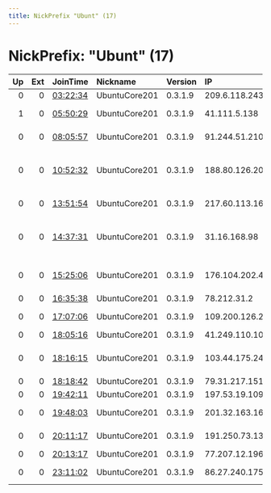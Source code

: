 ```yaml
---
title: NickPrefix "Ubunt" (17)
---
```


# NickPrefix: "Ubunt" (17)

|   Up |   Ext | JoinTime                                                                                   | Nickname      | Version   | IP              | AS                                       | CC   |   ORp |   Dirp | OS    | Contact   |   eFamMembers |
|-----:|------:|:-------------------------------------------------------------------------------------------|:--------------|:----------|:----------------|:-----------------------------------------|:-----|------:|-------:|:------|:----------|--------------:|
|    0 |     0 | [03:22:34](https://atlas.torproject.org/#details/A74B460411E3E159CF5C8F69167E56FDF2E547DA) | UbuntuCore201 | 0.3.1.9   | 209.6.118.243   | RCN                                      | us   | 35535 |      0 | Linux | None      |             1 |
|    1 |     0 | [05:50:29](https://atlas.torproject.org/#details/3C30E661F19DAB2D2B9AEC0452D36DD5C8012AA6) | UbuntuCore201 | 0.3.1.9   | 41.111.5.138    | Telecom Algeria                          | dz   | 42839 |      0 | Linux | None      |             1 |
|    0 |     0 | [08:05:57](https://atlas.torproject.org/#details/BDA83B8F054C269EB28BA477DC12D363F5A96B58) | UbuntuCore201 | 0.3.1.9   | 91.244.51.210   | LLC McLaut-Invest                        | ua   | 45789 |      0 | Linux | None      |             1 |
|    0 |     0 | [10:52:32](https://atlas.torproject.org/#details/B56BCA7177A6CF65B4BF62E024B36DB38DBE73F5) | UbuntuCore201 | 0.3.1.9   | 188.80.126.200  | Servicos De Comunicacoes E Multimedia S. | pt   | 36089 |      0 | Linux | None      |             1 |
|    0 |     0 | [13:51:54](https://atlas.torproject.org/#details/5055A12D093A99DAA943162F81F740D3417F8A2C) | UbuntuCore201 | 0.3.1.9   | 217.60.113.161  | Aria Shatel Company Ltd                  | ir   | 40903 |      0 | Linux | None      |             1 |
|    0 |     0 | [14:37:31](https://atlas.torproject.org/#details/A0EC9491DFC235FFCBDD92931FDD3318CFE21FA4) | UbuntuCore201 | 0.3.1.9   | 31.16.168.98    | Vodafone Kabel Deutschland GmbH          | de   | 36839 |      0 | Linux | None      |             1 |
|    0 |     0 | [15:25:06](https://atlas.torproject.org/#details/E026516F1145F900CD920C18588461D23CACC1E5) | UbuntuCore201 | 0.3.1.9   | 176.104.202.41  | JSC ER-Telecom Holding                   | ru   | 36807 |      0 | Linux | None      |             1 |
|    0 |     0 | [16:35:38](https://atlas.torproject.org/#details/A66A9D85333571C6FF9E64FD86DB5FBB312403FB) | UbuntuCore201 | 0.3.1.9   | 78.212.31.2     | Free SAS                                 | fr   | 33340 |      0 | Linux | None      |             1 |
|    0 |     0 | [17:07:06](https://atlas.torproject.org/#details/9633DC86DC12FB2A1FB3317216A5CA2DD2D5A8DA) | UbuntuCore201 | 0.3.1.9   | 109.200.126.214 | UGMK-Telecom LLC                         | ru   | 41517 |      0 | Linux | None      |             1 |
|    0 |     0 | [18:05:16](https://atlas.torproject.org/#details/0A8F52BE4A8BD80BF72C83FAA5A372227EAB1649) | UbuntuCore201 | 0.3.1.9   | 41.249.110.108  | MT-MPLS                                  | ma   | 34297 |      0 | Linux | None      |             1 |
|    0 |     0 | [18:16:15](https://atlas.torproject.org/#details/E683D5BB85E7EF2231720C4BB281DB1B4D5B60FE) | UbuntuCore201 | 0.3.1.9   | 103.44.175.243  | WISH NET PRIVATE LIMITED                 | in   | 44171 |      0 | Linux | None      |             1 |
|    0 |     0 | [18:18:42](https://atlas.torproject.org/#details/7548747F6CFFE02CB40081F2D5ADA4FA47BE87CE) | UbuntuCore201 | 0.3.1.9   | 79.31.217.151   | Telecom Italia                           | it   | 41985 |      0 | Linux | None      |             1 |
|    0 |     0 | [19:42:11](https://atlas.torproject.org/#details/C99B4AC36A78D69EE1F516B8AD1A248F0427738A) | UbuntuCore201 | 0.3.1.9   | 197.53.19.109   | TE-AS                                    | eg   | 37859 |      0 | Linux | None      |             1 |
|    0 |     0 | [19:48:03](https://atlas.torproject.org/#details/4C861404142F753E9897E33CA0A6B2BA5BDACBAF) | UbuntuCore201 | 0.3.1.9   | 201.32.163.168  | Telemar Norte Leste S.A.                 | br   | 37213 |      0 | Linux | None      |             1 |
|    0 |     0 | [20:11:17](https://atlas.torproject.org/#details/631DB765A69003A694AFFFE056953F31FA7E6D38) | UbuntuCore201 | 0.3.1.9   | 191.250.73.139  | TELEFNICA BRASIL S.A                     | br   | 35845 |      0 | Linux | None      |             1 |
|    0 |     0 | [20:13:17](https://atlas.torproject.org/#details/B1791A1B0E99562F52DD7E4A2BD5CFC6460E6595) | UbuntuCore201 | 0.3.1.9   | 77.207.12.196   | SFR SA                                   | fr   | 36235 |      0 | Linux | None      |             1 |
|    0 |     0 | [23:11:02](https://atlas.torproject.org/#details/09BF66ED69EA9F91BA3E92F75020DA640F8661FD) | UbuntuCore201 | 0.3.1.9   | 86.27.240.175   | Virgin Media Limited                     | gb   | 39167 |      0 | Linux | None      |             1 |
